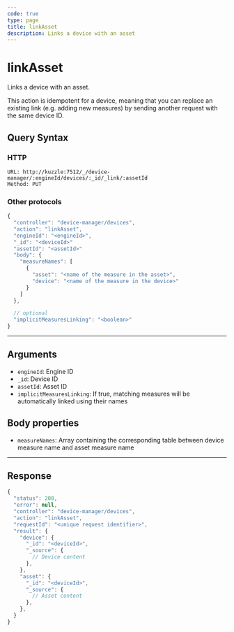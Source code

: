 ```yaml
---
code: true
type: page
title: linkAsset
description: Links a device with an asset
---
```


# linkAsset

Links a device with an asset.

This action is idempotent for a device, meaning that you can replace an existing link (e.g. adding new measures) by sending another request with the same device ID.

## Query Syntax

### HTTP

```http
URL: http://kuzzle:7512/_/device-manager/:engineId/devices/:_id/_link/:assetId
Method: PUT
```

### Other protocols

```js
{
  "controller": "device-manager/devices",
  "action": "linkAsset",
  "engineId": "<engineId>",
  "_id": "<deviceId>"
  "assetId": "<assetId>"
  "body": {
    "measureNames": [
      {
        "asset": "<name of the measure in the asset>",
        "device": "<name of the measure in the device>"
      }
    ]
  },

  // optional
  "implicitMeasuresLinking": "<boolean>"
}
```

---

## Arguments

- `engineId`: Engine ID
- `_id`: Device ID
- `assetId`: Asset ID
- `implicitMeasuresLinking`: If true, matching measures will be automatically linked using their names

## Body properties

- `measureNames`: Array containing the corresponding table between device measure name and asset measure name

---

## Response

```js
{
  "status": 200,
  "error": null,
  "controller": "device-manager/devices",
  "action": "linkAsset",
  "requestId": "<unique request identifier>",
  "result": {
    "device": {
      "_id": "<deviceId>",
      "_source": {
        // Device content
      },
    },
    "asset": {
      "_id": "<deviceId>",
      "_source": {
        // Asset content
      },
    },
  }
}
```
